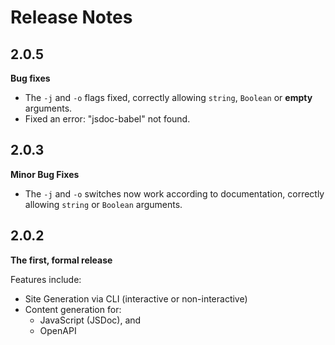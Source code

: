 # Release Notes

## 2.0.5
**Bug fixes**

* The ```-j``` and ```-o``` flags fixed, correctly allowing ```string```, ```Boolean``` or **empty** arguments.
* Fixed an error: "jsdoc-babel" not found.

## 2.0.3
**Minor Bug Fixes**

* The ```-j``` and ```-o``` switches now work according to documentation, correctly allowing ```string``` or ```Boolean``` arguments.

## 2.0.2
**The first, formal release**

Features include:

* Site Generation via CLI (interactive or non-interactive)
* Content generation for:
  * JavaScript (JSDoc), and
  * OpenAPI
